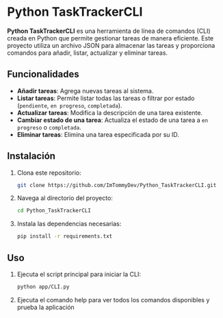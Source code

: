 # Python TaskTrackerCLI

**Python TaskTrackerCLI** es una herramienta de línea de comandos (CLI) creada en Python que permite gestionar tareas de manera eficiente. Este proyecto utiliza un archivo JSON para almacenar las tareas y proporciona comandos para añadir, listar, actualizar y eliminar tareas.

## Funcionalidades

- **Añadir tareas**: Agrega nuevas tareas al sistema.
- **Listar tareas**: Permite listar todas las tareas o filtrar por estado (`pendiente`, `en progreso`, `completada`).
- **Actualizar tareas**: Modifica la descripción de una tarea existente.
- **Cambiar estado de una tarea**: Actualiza el estado de una tarea a `en progreso` o `completada`.
- **Eliminar tareas**: Elimina una tarea especificada por su ID.

## Instalación

1. Clona este repositorio:
   ```bash
   git clone https://github.com/ImTommyDev/Python_TaskTrackerCLI.git
2. Navega al directorio del proyecto:
   ```bash
   cd Python_TaskTrackerCLI
3. Instala las dependencias necesarias:
   ```bash
   pip install -r requirements.txt

## Uso

1. Ejecuta el script principal para iniciar la CLI:
   ```bash
   python app/CLI.py
2. Ejecuta el comando help para ver todos los comandos disponibles y prueba la aplicación

